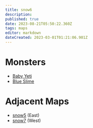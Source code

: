 ```yaml
---
title: snow6
description: 
published: true
date: 2023-08-21T05:50:22.360Z
tags: maps
editor: markdown
dateCreated: 2023-03-01T01:21:06.901Z
---
```


# Monsters
 * [Baby Yeti](/monsters/baby-yeti)
 * [Blue Slime](/monsters/blue-slime)

# Adjacent Maps
 * [snow5](/maps/snow5) (East)
 * [snow7](/maps/snow7) (West)

